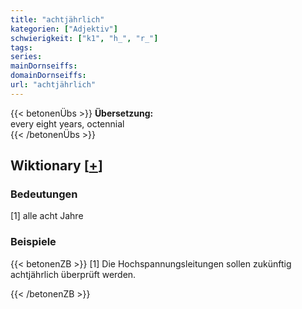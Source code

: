 ```yaml
---
title: "achtjährlich"
kategorien: ["Adjektiv"]
schwierigkeit: ["k1", "h_", "r_"]
tags:
series:
mainDornseiffs:
domainDornseiffs:
url: "achtjährlich"
---
```


{{< betonenÜbs >}}
**Übersetzung:**  
every eight years, octennial  
{{< /betonenÜbs >}}

## Wiktionary [[+](https://de.wiktionary.org/wiki/achtjährlich)]

### Bedeutungen
[1] alle acht Jahre  

### Beispiele
{{< betonenZB >}}
[1] Die Hochspannungsleitungen sollen zukünftig achtjährlich überprüft werden.  

{{< /betonenZB >}}

